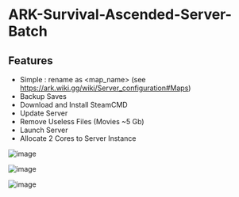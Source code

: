 # ARK-Survival-Ascended-Server-Batch

## Features

- Simple : rename as <map_name> (see https://ark.wiki.gg/wiki/Server_configuration#Maps)
- Backup Saves
- Download and Install SteamCMD
- Update Server
- Remove Useless Files (Movies ~5 Gb)
- Launch Server
- Allocate 2 Cores to Server Instance

![image](https://github.com/Naarin/ARK-Survival-Ascended-Server-Batch/assets/30729156/e0f47a35-6971-4587-892f-34daa0498dc8)

![image](https://github.com/Naarin/ARK-Survival-Ascended-Server-Batch/assets/30729156/e0424513-3af6-42c2-85a8-92cefe7d9a06)

![image](https://github.com/Naarin/ARK-Survival-Ascended-Server-Batch/assets/30729156/57a82cc3-3e47-4344-8655-71744666eeba)

